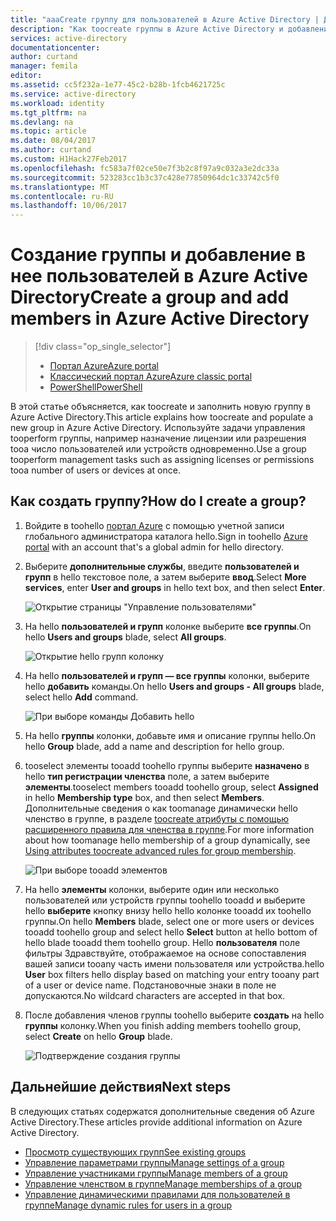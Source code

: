 ```yaml
---
title: "aaaCreate группу для пользователей в Azure Active Directory | Документы Microsoft"
description: "Как toocreate группы в Azure Active Directory и добавление членов группы toohello"
services: active-directory
documentationcenter: 
author: curtand
manager: femila
editor: 
ms.assetid: cc5f232a-1e77-45c2-b28b-1fcb4621725c
ms.service: active-directory
ms.workload: identity
ms.tgt_pltfrm: na
ms.devlang: na
ms.topic: article
ms.date: 08/04/2017
ms.author: curtand
ms.custom: H1Hack27Feb2017
ms.openlocfilehash: fc583a7f02ce50e7f3b2c8f97a9c032a3e2dc33a
ms.sourcegitcommit: 523283cc1b3c37c428e77850964dc1c33742c5f0
ms.translationtype: MT
ms.contentlocale: ru-RU
ms.lasthandoff: 10/06/2017
---
```

# <a name="create-a-group-and-add-members-in-azure-active-directory"></a><span data-ttu-id="9b2ce-103">Создание группы и добавление в нее пользователей в Azure Active Directory</span><span class="sxs-lookup"><span data-stu-id="9b2ce-103">Create a group and add members in Azure Active Directory</span></span>
> [!div class="op_single_selector"]
> * [<span data-ttu-id="9b2ce-104">Портал Azure</span><span class="sxs-lookup"><span data-stu-id="9b2ce-104">Azure portal</span></span>](active-directory-groups-create-azure-portal.md)
> * [<span data-ttu-id="9b2ce-105">Классический портал Azure</span><span class="sxs-lookup"><span data-stu-id="9b2ce-105">Azure classic portal</span></span>](active-directory-accessmanagement-manage-groups.md)
> * [<span data-ttu-id="9b2ce-106">PowerShell</span><span class="sxs-lookup"><span data-stu-id="9b2ce-106">PowerShell</span></span>](active-directory-accessmanagement-groups-settings-v2-cmdlets.md)
>
>

<span data-ttu-id="9b2ce-107">В этой статье объясняется, как toocreate и заполнить новую группу в Azure Active Directory.</span><span class="sxs-lookup"><span data-stu-id="9b2ce-107">This article explains how toocreate and populate a new group in Azure Active Directory.</span></span> <span data-ttu-id="9b2ce-108">Используйте задачи управления tooperform группы, например назначение лицензии или разрешения tooa число пользователей или устройств одновременно.</span><span class="sxs-lookup"><span data-stu-id="9b2ce-108">Use a group tooperform management tasks such as assigning licenses or permissions tooa number of users or devices at once.</span></span>

## <a name="how-do-i-create-a-group"></a><span data-ttu-id="9b2ce-109">Как создать группу?</span><span class="sxs-lookup"><span data-stu-id="9b2ce-109">How do I create a group?</span></span>
1. <span data-ttu-id="9b2ce-110">Войдите в toohello [портал Azure](https://portal.azure.com) с помощью учетной записи глобального администратора каталога hello.</span><span class="sxs-lookup"><span data-stu-id="9b2ce-110">Sign in toohello [Azure portal](https://portal.azure.com) with an account that's a global admin for hello directory.</span></span>
2. <span data-ttu-id="9b2ce-111">Выберите **дополнительные службы**, введите **пользователей и групп** в hello текстовое поле, а затем выберите **ввод**.</span><span class="sxs-lookup"><span data-stu-id="9b2ce-111">Select **More services**, enter **User and groups** in hello text box, and then select **Enter**.</span></span>

   ![Открытие страницы "Управление пользователями"](./media/active-directory-groups-create-azure-portal/search-user-management.png)
3. <span data-ttu-id="9b2ce-113">На hello **пользователей и групп** колонке выберите **все группы**.</span><span class="sxs-lookup"><span data-stu-id="9b2ce-113">On hello **Users and groups** blade, select **All groups**.</span></span>

   ![Открытие hello групп колонку](./media/active-directory-groups-create-azure-portal/view-groups-blade.png)
4. <span data-ttu-id="9b2ce-115">На hello **пользователей и групп — все группы** колонки, выберите hello **добавить** команды.</span><span class="sxs-lookup"><span data-stu-id="9b2ce-115">On hello **Users and groups - All groups** blade, select hello **Add** command.</span></span>

   ![При выборе команды Добавить hello](./media/active-directory-groups-create-azure-portal/add-group-command.png)
5. <span data-ttu-id="9b2ce-117">На hello **группы** колонки, добавьте имя и описание группы hello.</span><span class="sxs-lookup"><span data-stu-id="9b2ce-117">On hello **Group** blade, add a name and description for hello group.</span></span>
6. <span data-ttu-id="9b2ce-118">tooselect элементы tooadd toohello группы выберите **назначено** в hello **тип регистрации членства** поле, а затем выберите **элементы**.</span><span class="sxs-lookup"><span data-stu-id="9b2ce-118">tooselect members tooadd toohello group, select **Assigned** in hello **Membership type** box, and then select **Members**.</span></span> <span data-ttu-id="9b2ce-119">Дополнительные сведения о как toomanage динамически hello членство в группе, в разделе [toocreate атрибуты с помощью расширенного правила для членства в группе](active-directory-groups-dynamic-membership-azure-portal.md).</span><span class="sxs-lookup"><span data-stu-id="9b2ce-119">For more information about how toomanage hello membership of a group dynamically, see [Using attributes toocreate advanced rules for group membership](active-directory-groups-dynamic-membership-azure-portal.md).</span></span>

   ![При выборе tooadd элементов](./media/active-directory-groups-create-azure-portal/select-members.png)
7. <span data-ttu-id="9b2ce-121">На hello **элементы** колонки, выберите один или несколько пользователей или устройств группы toohello tooadd и выберите hello **выберите** кнопку внизу hello hello колонке tooadd их toohello группы.</span><span class="sxs-lookup"><span data-stu-id="9b2ce-121">On hello **Members** blade, select one or more users or devices tooadd toohello group and select hello **Select** button at hello bottom of hello blade tooadd them toohello group.</span></span> <span data-ttu-id="9b2ce-122">Hello **пользователя** поле фильтры Здравствуйте, отображаемое на основе сопоставления вашей записи tooany часть имени пользователя или устройства.</span><span class="sxs-lookup"><span data-stu-id="9b2ce-122">hello **User** box filters hello display based on matching your entry tooany part of a user or device name.</span></span> <span data-ttu-id="9b2ce-123">Подстановочные знаки в поле не допускаются.</span><span class="sxs-lookup"><span data-stu-id="9b2ce-123">No wildcard characters are accepted in that box.</span></span>
8. <span data-ttu-id="9b2ce-124">После добавления членов группы toohello выберите **создать** на hello **группы** колонку.</span><span class="sxs-lookup"><span data-stu-id="9b2ce-124">When you finish adding members toohello group, select **Create** on hello **Group** blade.</span></span>    

   ![Подтверждение создания группы](./media/active-directory-groups-create-azure-portal/create-group-confirmation.png)


## <a name="next-steps"></a><span data-ttu-id="9b2ce-126">Дальнейшие действия</span><span class="sxs-lookup"><span data-stu-id="9b2ce-126">Next steps</span></span>
<span data-ttu-id="9b2ce-127">В следующих статьях содержатся дополнительные сведения об Azure Active Directory.</span><span class="sxs-lookup"><span data-stu-id="9b2ce-127">These articles provide additional information on Azure Active Directory.</span></span>

* [<span data-ttu-id="9b2ce-128">Просмотр существующих групп</span><span class="sxs-lookup"><span data-stu-id="9b2ce-128">See existing groups</span></span>](active-directory-groups-view-azure-portal.md)
* [<span data-ttu-id="9b2ce-129">Управление параметрами группы</span><span class="sxs-lookup"><span data-stu-id="9b2ce-129">Manage settings of a group</span></span>](active-directory-groups-settings-azure-portal.md)
* [<span data-ttu-id="9b2ce-130">Управление участниками группы</span><span class="sxs-lookup"><span data-stu-id="9b2ce-130">Manage members of a group</span></span>](active-directory-groups-members-azure-portal.md)
* [<span data-ttu-id="9b2ce-131">Управление членством в группе</span><span class="sxs-lookup"><span data-stu-id="9b2ce-131">Manage memberships of a group</span></span>](active-directory-groups-membership-azure-portal.md)
* [<span data-ttu-id="9b2ce-132">Управление динамическими правилами для пользователей в группе</span><span class="sxs-lookup"><span data-stu-id="9b2ce-132">Manage dynamic rules for users in a group</span></span>](active-directory-groups-dynamic-membership-azure-portal.md)
